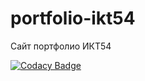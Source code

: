 # portfolio-ikt54
Сайт портфолио ИКТ54

[![Codacy Badge](https://app.codacy.com/project/badge/Grade/2289fcfd9f97436ea64c2a3e5cf9fc3e)](https://www.codacy.com/gh/piybeep/portfolio-ikt54/dashboard?utm_source=github.com&amp;utm_medium=referral&amp;utm_content=piybeep/portfolio-ikt54&amp;utm_campaign=Badge_Grade)
